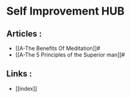 # Self Improvement HUB

## Articles :
- [[A-The Benefits Of Meditation]]#
- [[A-The 5 Principles of the Superior man]]#

## Links :
- [[index]]